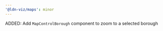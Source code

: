 ```yaml
---
'@ldn-viz/maps': minor
---
```


ADDED: Add `MapControlBorough` component to zoom to a selected borough

